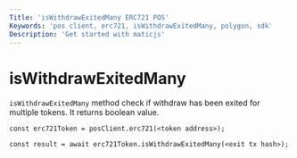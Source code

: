 ```yaml
---
Title: 'isWithdrawExitedMany ERC721 POS'
Keywords: 'pos client, erc721, isWithdrawExitedMany, polygon, sdk'
Description: 'Get started with maticjs'
---
```


# isWithdrawExitedMany

`isWithdrawExitedMany` method check if withdraw has been exited for multiple tokens. It returns boolean value.

```
const erc721Token = posClient.erc721(<token address>);

const result = await erc721Token.isWithdrawExitedMany(<exit tx hash>);

```
